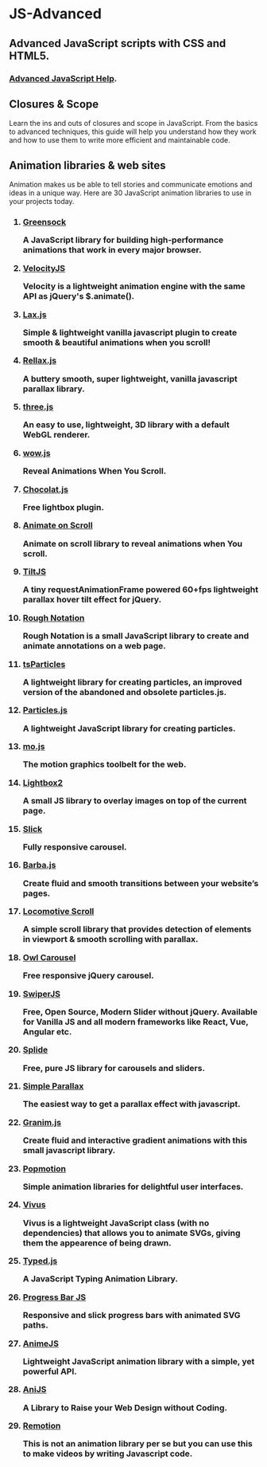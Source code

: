 <h1 id="title">JS-Advanced</h1>

<h2>Advanced JavaScript scripts with CSS and HTML5.</h2>

<h3><a href="https://www.javascripthelp.org/learn/advanced/" target="_blank" rel="noopenner noreferrer">Advanced JavaScript Help</a>.</h3>

<h2>Closures &amp; Scope</h2>
<p>Learn the ins and outs of closures and scope in JavaScript. From the basics to advanced techniques, this guide will 
help you understand how they work and how to use them to write more efficient and maintainable code.</p>

<h2>Animation libraries & web sites</h2>

<p>Animation makes us be able to tell stories and communicate emotions and ideas in a unique way. Here are 30 JavaScript animation libraries to use in your projects today.</p>

<h3>
<ol>
  <li><a href="https://greensock.com/">Greensock</a><br>
    <p>A JavaScript library for building high-performance animations that work in every major browser.</p></li>
  <li><a href="http://velocityjs.org/">VelocityJS</a><br>
    <p>Velocity is a lightweight animation engine with the same API as jQuery's $.animate().</p></li>
  <li><a href="https://github.com/alexfoxy/laxxx">Lax.js</a><br>
    <p>Simple & lightweight vanilla javascript plugin to create smooth & beautiful animations when you scroll!</p></li>
  <li><a href="https://github.com/dixonandmoe/rellax">Rellax.js</a><br>
    <p>A buttery smooth, super lightweight, vanilla javascript parallax library.</li>
  <li><a href="https://github.com/mrdoob/three.js/">three.js</a><br>
    <p>An easy to use, lightweight, 3D library with a default WebGL renderer.</p></li>
  <li><a href="https://wowjs.uk/">wow.js</a><br>
    <p>Reveal Animations When You Scroll.</p></li>
  <li><a href="http://chocolat.insipi.de/">Chocolat.js</a><br>
    <p>Free lightbox plugin.</p></li>
  <li><a href="https://michalsnik.github.io/aos/">Animate on Scroll</a><br>
    <p>Animate on scroll library to reveal animations when You scroll.</p></li>
  <li><a href="https://gijsroge.github.io/tilt.js/">TiltJS</a><br>
    <p>A tiny requestAnimationFrame powered 60+fps lightweight parallax hover tilt effect for jQuery.</p></li>
  <li><a href="https://roughnotation.com/">Rough Notation</a><br>
    <p>Rough Notation is a small JavaScript library to create and animate annotations on a web page.</p></li>
  <li><a href="https://particles.matteobruni.it/">tsParticles</a><br>
    <p>A lightweight library for creating particles, an improved version of the abandoned and obsolete particles.js.</p></li>
  <li><a href="https://vincentgarreau.com/particles.js/">Particles.js</a><br>
    <p>A lightweight JavaScript library for creating particles.</p></li>
  <li><a href="https://mojs.github.io/">mo.js</a><br>
    <p>The motion graphics toolbelt for the web.</p></li>
  <li><a href="https://lokeshdhakar.com/projects/lightbox2/">Lightbox2</a><br>
    <p>A small JS library to overlay images on top of the current page.</p></li>
  <li><a href="https://kenwheeler.github.io/slick/">Slick</a><br>
    <p>Fully responsive carousel.</p></li>
  <li><a href="https://barba.js.org/">Barba.js</a><br>
    <p>Create fluid and smooth transitions between your website’s pages.</p></li>
  <li><a href="https://locomotivemtl.github.io/locomotive-scroll/">Locomotive Scroll</a><br>
    <p>A simple scroll library that provides detection of elements in viewport & smooth scrolling with parallax.</p></li>
  <li><a href="https://owlcarousel2.github.io/OwlCarousel2/">Owl Carousel</a><br>
    <p>Free responsive jQuery carousel.</p></li>
  <li><a href="https://swiperjs.com/">SwiperJS</a><br>
    <p>Free, Open Source, Modern Slider without jQuery. Available for Vanilla JS and all modern frameworks like React, Vue, Angular etc.</p></li>
  <li><a href="https://splidejs.com/">Splide</a><br>
    <p>Free, pure JS library for carousels and sliders.</p></li>
  <li><a href="https://simpleparallax.com/">Simple Parallax</a><br>
    <p>The easiest way to get a parallax effect with javascript.</p></li>
  <li><a href="https://sarcadass.github.io/granim.js/index.html">Granim.js</a><br>
    <p>Create fluid and interactive gradient animations with this small javascript library.</p></li>
  <li><a href="https://popmotion.io/">Popmotion</a><br>
    <p>Simple animation libraries for delightful user interfaces.</p></li>
  <li><a href="https://maxwellito.github.io/vivus/">Vivus</a><br>
    <p>Vivus is a lightweight JavaScript class (with no dependencies) that allows you to animate SVGs, giving them the appearence of being drawn.</p></li>
  <li><a href="https://mattboldt.com/demos/typed-js/">Typed.js</a><br>
    <p>A JavaScript Typing Animation Library.</p></li>
  <li><a href="https://kimmobrunfeldt.github.io/progressbar.js/">Progress Bar JS</a><br>
    <p>Responsive and slick progress bars with animated SVG paths.</p></li>
  <li><a href="https://animejs.com/">AnimeJS</a><br>
    <p>Lightweight JavaScript animation library with a simple, yet powerful API.</p></li>
  <li><a href="https://anijs.github.io/">AniJS</a><br>
    <p>A Library to Raise your Web Design without Coding.</p></li>
  <li><a href="https://www.remotion.dev/">Remotion</a><br>
    <p>This is not an animation library per se but you can use this to make videos by writing Javascript code.</p></li>
  </ol>
</h3>


